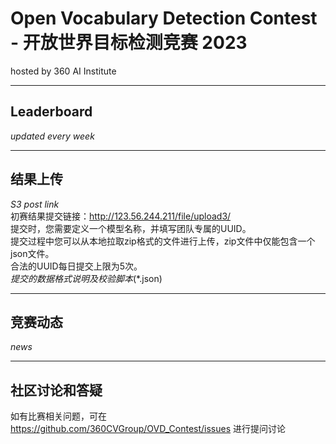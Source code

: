 
# Open Vocabulary Detection Contest - 开放世界目标检测竞赛 2023
hosted by 360 AI Institute

---
## Leaderboard
*updated every week*

---
## 结果上传
*S3 post link*\
初赛结果提交链接：http://123.56.244.211/file/upload3/ \
提交时，您需要定义一个模型名称，并填写团队专属的UUID。\
提交过程中您可以从本地拉取zip格式的文件进行上传，zip文件中仅能包含一个json文件。\
合法的UUID每日提交上限为5次。\
*提交的数据格式说明及校验脚本*(*.json)


---
## 竞赛动态
*news*

---
## 社区讨论和答疑
如有比赛相关问题，可在 https://github.com/360CVGroup/OVD_Contest/issues 进行提问讨论
